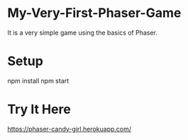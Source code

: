 # My-Very-First-Phaser-Game

It is a very simple game using the basics of Phaser.

# Setup
npm install
npm start

# Try It Here
https://phaser-candy-girl.herokuapp.com/
